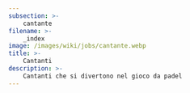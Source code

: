 ```yaml
---
subsection: >-
    cantante
filename: >-
    _index
image: /images/wiki/jobs/cantante.webp
title: >-
    Cantanti
description: >-
    Cantanti che si divertono nel gioco da padel
---
```

